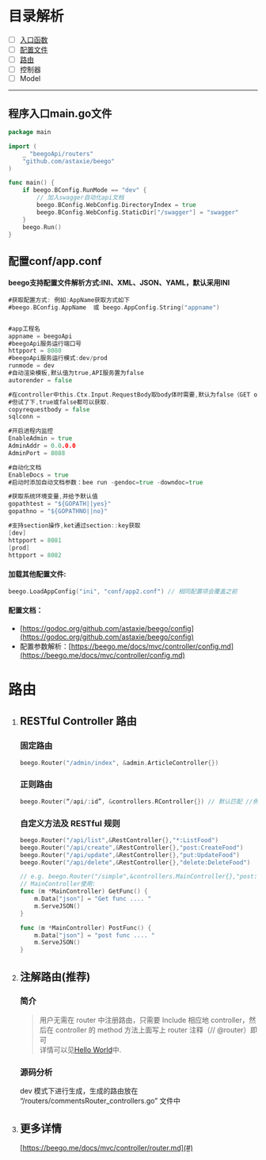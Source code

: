 # 目录解析

* [ ] [入口函数](#程序入口maingo文件)
* [ ] [配置文件](#配置confappconf)
* [ ] [路由](#路由)
* [ ] 控制器
* [ ] Model

---

## 程序入口main.go文件

```go
package main

import (
    _ "beegoApi/routers"
    "github.com/astaxie/beego"
)

func main() {
    if beego.BConfig.RunMode == "dev" {
        // 加入swagger自动化api文档
        beego.BConfig.WebConfig.DirectoryIndex = true
        beego.BConfig.WebConfig.StaticDir["/swagger"] = "swagger"
    }
    beego.Run()
}
```

## 配置conf/app.conf

#### beego支持配置文件解析方式:INI、XML、JSON、YAML，默认采用INI

```go
#获取配置方式: 例如:AppName获取方式如下
#beego.BConfig.AppName  或 beego.AppConfig.String("appname")


#app工程名
appname = beegoApi
#beegoApi服务运行端口号
httpport = 8080
#beegoApi服务运行模式:dev/prod
runmode = dev
#自动渲染模板,默认值为true,API服务置为false
autorender = false

#在controller中this.Ctx.Input.RequestBody取body体时需要,默认为false（GET or HEAD or 上传文件请求除外）
#但试了下,true或false都可以获取.
copyrequestbody = false
sqlconn = 

#开启进程内监控
EnableAdmin = true
AdminAddr = 0.0.0.0
AdminPort = 8088

#自动化文档
EnableDocs = true
#启动时添加自动文档参数：bee run -gendoc=true -downdoc=true

#获取系统环境变量,并给予默认值
gopathtest = "${GOPATH||yes}"
gopathno = "${GOPATHNO||no}"

#支持section操作,ket通过section::key获取
[dev]
httpport = 8081
[prod]
httpport = 8082
```

#### 加载其他配置文件:

```go
beego.LoadAppConfig("ini", "conf/app2.conf") // 相同配置项会覆盖之前
```

#### 配置文档：

* [https://godoc.org/github.com/astaxie/beego/config](https://godoc.org/github.com/astaxie/beego/config)
* 配置参数解析：[https://beego.me/docs/mvc/controller/config.md](https://beego.me/docs/mvc/controller/config.md)

# 路由

1. ## RESTful Controller 路由

   ### 固定路由

   ```go
   beego.Router("/admin/index", &admin.ArticleController{})
   ```

   ### 正则路由

   ```go
   beego.Router(“/api/:id”, &controllers.RController{}) // 默认匹配 //例如对于URL”/api/123”可以匹配成功，此时变量”:id”值为”123”，但URL”/api/“匹配失败
   ```

   ### 自定义方法及 RESTful 规则

   ```go
   beego.Router("/api/list",&RestController{},"*:ListFood")
   beego.Router("/api/create",&RestController{},"post:CreateFood")
   beego.Router("/api/update",&RestController{},"put:UpdateFood")
   beego.Router("/api/delete",&RestController{},"delete:DeleteFood")

   // e.g. beego.Router("/simple",&controllers.MainController{},"post:PostFunc;get:GetFunc")
   // MainController使用:
   func (m *MainController) GetFunc() {
       m.Data["json"] = "Get func .... "
       m.ServeJSON()
   }

   func (m *MainController) PostFunc() {
       m.Data["json"] = "post func .... "
       m.ServeJSON()
   }
   ```
2. ## 注解路由\(推荐\)

   ### 简介

   > 用户无需在 router 中注册路由，只需要 Include 相应地 controller，然后在 controller 的 method 方法上面写上 router 注释（// @router）即可  
   > 详情可以见[Hello World](/02项目架构/工程搭建.md#打印hello-world)中.

   ### 源码分析

   dev 模式下进行生成，生成的路由放在 “/routers/commentsRouter\_controllers.go” 文件中

3. ## 更多详情

   [https://beego.me/docs/mvc/controller/router.md](#)

## 

## 

## 



